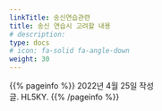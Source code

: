 ```yaml
---
linkTitle: 송신연습관련
title: 송신 연습시 고려할 내용
# description: 
type: docs
# icon: fa-solid fa-angle-down
weight: 30
---
```


{{% pageinfo %}}
2022년 4월 25일 작성<br>
글. HL5KY.
{{% /pageinfo %}}